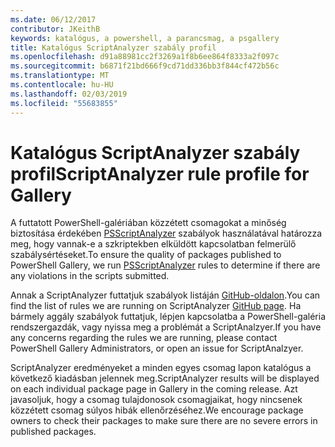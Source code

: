 ```yaml
---
ms.date: 06/12/2017
contributor: JKeithB
keywords: katalógus, a powershell, a parancsmag, a psgallery
title: Katalógus ScriptAnalyzer szabály profil
ms.openlocfilehash: d91a88981cc2f3269a1f8b6ee864f8333a2f097c
ms.sourcegitcommit: b6871f21bd666f9cd71dd336bb3f844cf472b56c
ms.translationtype: MT
ms.contentlocale: hu-HU
ms.lasthandoff: 02/03/2019
ms.locfileid: "55683855"
---
```

# <a name="scriptanalyzer-rule-profile-for-gallery"></a><span data-ttu-id="68c75-103">Katalógus ScriptAnalyzer szabály profil</span><span class="sxs-lookup"><span data-stu-id="68c75-103">ScriptAnalyzer rule profile for Gallery</span></span>

<span data-ttu-id="68c75-104">A futtatott PowerShell-galériában közzétett csomagokat a minőség biztosítása érdekében [PSScriptAnalyzer](https://github.com/PowerShell/PSScriptAnalyzer) szabályok használatával határozza meg, hogy vannak-e a szkriptekben elküldött kapcsolatban felmerülő szabálysértéseket.</span><span class="sxs-lookup"><span data-stu-id="68c75-104">To ensure the quality of packages published to PowerShell Gallery, we run [PSScriptAnalyzer](https://github.com/PowerShell/PSScriptAnalyzer) rules to determine if there are any violations in the scripts submitted.</span></span>

<span data-ttu-id="68c75-105">Annak a ScriptAnalyzer futtatjuk szabályok listáján [GitHub-oldalon](https://github.com/PowerShell/PSScriptAnalyzer/blob/development/Engine/Settings/PSGallery.psd1).</span><span class="sxs-lookup"><span data-stu-id="68c75-105">You can find the list of rules we are running on ScriptAnalyzer [GitHub page](https://github.com/PowerShell/PSScriptAnalyzer/blob/development/Engine/Settings/PSGallery.psd1).</span></span>
<span data-ttu-id="68c75-106">Ha bármely aggály szabályok futtatjuk, lépjen kapcsolatba a PowerShell-galéria rendszergazdák, vagy nyissa meg a problémát a ScriptAnalzyer.</span><span class="sxs-lookup"><span data-stu-id="68c75-106">If you have any concerns regarding the rules we are running, please contact PowerShell Gallery Administrators, or open an issue for ScriptAnalzyer.</span></span>

<span data-ttu-id="68c75-107">ScriptAnalyzer eredményeket a minden egyes csomag lapon katalógus a következő kiadásban jelennek meg.</span><span class="sxs-lookup"><span data-stu-id="68c75-107">ScriptAnalyzer results will be displayed on each individual package page in Gallery in the coming release.</span></span> <span data-ttu-id="68c75-108">Azt javasoljuk, hogy a csomag tulajdonosok csomagjaikat, hogy nincsenek közzétett csomag súlyos hibák ellenőrzéséhez.</span><span class="sxs-lookup"><span data-stu-id="68c75-108">We encourage package owners to check their packages to make sure there are no severe errors in published packages.</span></span>
